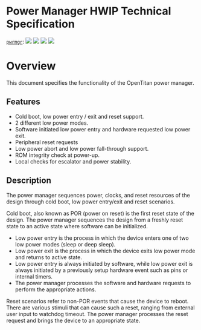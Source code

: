 # Power Manager HWIP Technical Specification

[`pwrmgr`](https://reports.opentitan.org/hw/ip/pwrmgr/dv/latest/report.html):
![](https://dashboards.lowrisc.org/badges/dv/pwrmgr/test.svg)
![](https://dashboards.lowrisc.org/badges/dv/pwrmgr/passing.svg)
![](https://dashboards.lowrisc.org/badges/dv/pwrmgr/functional.svg)
![](https://dashboards.lowrisc.org/badges/dv/pwrmgr/code.svg)

# Overview

This document specifies the functionality of the OpenTitan power manager.

## Features

- Cold boot, low power entry / exit and reset support.
- 2 different low power modes.
- Software initiated low power entry and hardware requested low power exit.
- Peripheral reset requests
- Low power abort and low power fall-through support.
- ROM integrity check at power-up.
- Local checks for escalator and power stability.

## Description

The power manager sequences power, clocks, and reset resources of the design through cold boot, low power entry/exit and reset scenarios.

Cold boot, also known as POR (power on reset) is the first reset state of the design.
The power manager sequences the design from a freshly reset state to an active state where software can be initialized.

- Low power entry is the process in which the device enters one of two low power modes (sleep or deep sleep).
- Low power exit is the process in which the device exits low power mode and returns to active state.
- Low power entry is always initiated by software, while low power exit is always initiated by a previously setup hardware event such as pins or internal timers.
- The power manager processes the software and hardware requests to perform the appropriate actions.

Reset scenarios refer to non-POR events that cause the device to reboot.
There are various stimuli that can cause such a reset, ranging from external user input to watchdog timeout.
The power manager processes the reset request and brings the device to an appropriate state.
